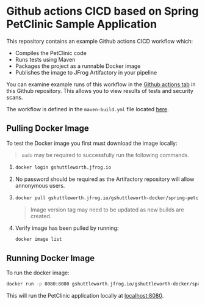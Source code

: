 # Github actions CICD based on Spring PetClinic Sample Application
This repository contains an example Github actions CICD workflow which:

- Compiles the PetClinic code
- Runs tests using Maven
- Packages the project as a runnable Docker image
- Publishes the image to JFrog Artifactory in your pipeline

You can examine example runs of this workflow in the [Github actions tab](https://github.com/GShuttleworth/spring-petclinic-cicd/actions) in this Github repository. This allows you to view results of tests and security scans.

The workflow is defined in the `maven-build.yml` file located [here](https://github.com/GShuttleworth/spring-petclinic-cicd/blob/main/.github/workflows/maven-build.yml).

## Pulling Docker Image
To test the Docker image you first must download the image locally: 

> `sudo` may be required to successfully run the following commands.
1.  ```bash
    docker login gshuttleworth.jfrog.io
    ```
2. No password should be required as the Artifactory repository will allow annonymous users.

3.  ```bash
    docker pull gshuttleworth.jfrog.io/gshuttleworth-docker/spring-petclinic-cicd-image:10
    ```
    > Image version tag may need to be updated as new builds are created. 

4. Verify image has been pulled by running:
    ```bash
    docker image list
    ```
## Running Docker Image
To run the docker image:
```bash
docker run -p 8080:8080 gshuttleworth.jfrog.io/gshuttleworth-docker/spring-petclinic-cicd-image:10
```
This will run the PetClinic application locally at [localhost:8080](http://localhost:8080).
